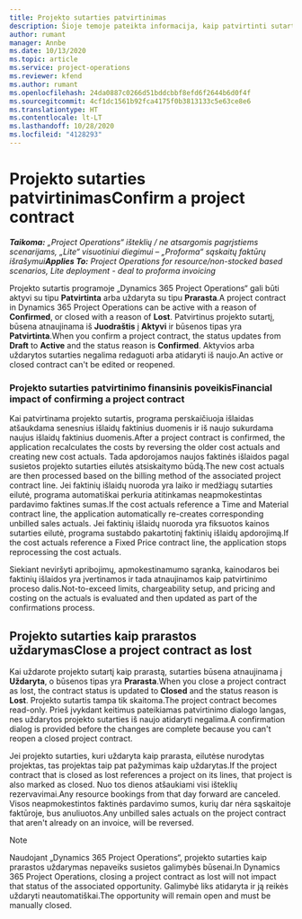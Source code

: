 ```yaml
---
title: Projekto sutarties patvirtinimas
description: Šioje temoje pateikta informacija, kaip patvirtinti sutartį programoje „Project Operations“.
author: rumant
manager: Annbe
ms.date: 10/13/2020
ms.topic: article
ms.service: project-operations
ms.reviewer: kfend
ms.author: rumant
ms.openlocfilehash: 24da0887c0266d51bddcbbf8efd6f2644b6d0f4f
ms.sourcegitcommit: 4cf1dc1561b92fca4175f0b3813133c5e63ce8e6
ms.translationtype: HT
ms.contentlocale: lt-LT
ms.lasthandoff: 10/28/2020
ms.locfileid: "4128293"
---
```

# <a name="confirm-a-project-contract"></a><span data-ttu-id="24d93-103">Projekto sutarties patvirtinimas</span><span class="sxs-lookup"><span data-stu-id="24d93-103">Confirm a project contract</span></span>

<span data-ttu-id="24d93-104">_**Taikoma:** „Project Operations“ išteklių / ne atsargomis pagrįstiems scenarijams, „Lite“ visuotiniui diegimui – „Proforma“ sąskaitų faktūrų išrašymui_</span><span class="sxs-lookup"><span data-stu-id="24d93-104">_**Applies To:** Project Operations for resource/non-stocked based scenarios, Lite deployment - deal to proforma invoicing_</span></span>

<span data-ttu-id="24d93-105">Projekto sutartis programoje „Dynamics 365 Project Operations“ gali būti aktyvi su tipu **Patvirtinta** arba uždaryta su tipu **Prarasta**.</span><span class="sxs-lookup"><span data-stu-id="24d93-105">A project contract in Dynamics 365 Project Operations can be active with a reason of **Confirmed**, or closed with a reason of **Lost**.</span></span> <span data-ttu-id="24d93-106">Patvirtinus projekto sutartį, būsena atnaujinama iš **Juodraštis** į **Aktyvi** ir būsenos tipas yra **Patvirtinta**.</span><span class="sxs-lookup"><span data-stu-id="24d93-106">When you confirm a project contract, the status updates from **Draft** to **Active** and the status reason is **Confirmed**.</span></span> <span data-ttu-id="24d93-107">Aktyvios arba uždarytos sutarties negalima redaguoti arba atidaryti iš naujo.</span><span class="sxs-lookup"><span data-stu-id="24d93-107">An active or closed contract can't be edited or reopened.</span></span> 

### <a name="financial-impact-of-confirming-a-project-contract"></a><span data-ttu-id="24d93-108">Projekto sutarties patvirtinimo finansinis poveikis</span><span class="sxs-lookup"><span data-stu-id="24d93-108">Financial impact of confirming a project contract</span></span>

<span data-ttu-id="24d93-109">Kai patvirtinama projekto sutartis, programa perskaičiuoja išlaidas atšaukdama senesnius išlaidų faktinius duomenis ir iš naujo sukurdama naujus išlaidų faktinius duomenis.</span><span class="sxs-lookup"><span data-stu-id="24d93-109">After a project contract is confirmed, the application recalculates the costs by reversing the older cost actuals and creating new cost actuals.</span></span> <span data-ttu-id="24d93-110">Tada apdorojamos naujos faktinės išlaidos pagal susietos projekto sutarties eilutės atsiskaitymo būdą.</span><span class="sxs-lookup"><span data-stu-id="24d93-110">The new cost actuals are then processed based on the billing method of the associated project contract line.</span></span> <span data-ttu-id="24d93-111">Jei faktinių išlaidų nuoroda yra laiko ir medžiagų sutarties eilutė, programa automatiškai perkuria atitinkamas neapmokestintas pardavimo faktines sumas.</span><span class="sxs-lookup"><span data-stu-id="24d93-111">If the cost actuals reference a Time and Material contract line, the application automatically re-creates corresponding unbilled sales actuals.</span></span> <span data-ttu-id="24d93-112">Jei faktinių išlaidų nuoroda yra fiksuotos kainos sutarties eilutė, programa sustabdo pakartotinį faktinių išlaidų apdorojimą.</span><span class="sxs-lookup"><span data-stu-id="24d93-112">If the cost actuals reference a Fixed Price contract line, the application stops reprocessing the cost actuals.</span></span>

<span data-ttu-id="24d93-113">Siekiant neviršyti apribojimų, apmokestinamumo sąranka, kainodaros bei faktinių išlaidos yra įvertinamos ir tada atnaujinamos kaip patvirtinimo proceso dalis.</span><span class="sxs-lookup"><span data-stu-id="24d93-113">Not-to-exceed limits, chargeability setup, and pricing and costing on the actuals is evaluated and then updated as part of the confirmations process.</span></span>

## <a name="close-a-project-contract-as-lost"></a><span data-ttu-id="24d93-114">Projekto sutarties kaip prarastos uždarymas</span><span class="sxs-lookup"><span data-stu-id="24d93-114">Close a project contract as lost</span></span>

<span data-ttu-id="24d93-115">Kai uždarote projekto sutartį kaip prarastą, sutarties būsena atnaujinama į **Uždaryta**, o būsenos tipas yra **Prarasta**.</span><span class="sxs-lookup"><span data-stu-id="24d93-115">When you close a project contract as lost, the contract status is updated to **Closed** and the status reason is **Lost**.</span></span> <span data-ttu-id="24d93-116">Projekto sutartis tampa tik skaitoma.</span><span class="sxs-lookup"><span data-stu-id="24d93-116">The project contract becomes read-only.</span></span> <span data-ttu-id="24d93-117">Prieš įvykdant keitimus pateikiamas patvirtinimo dialogo langas, nes uždarytos projekto sutarties iš naujo atidaryti negalima.</span><span class="sxs-lookup"><span data-stu-id="24d93-117">A confirmation dialog is provided before the changes are complete because you can't reopen a closed project contract.</span></span>

<span data-ttu-id="24d93-118">Jei projekto sutarties, kuri uždaryta kaip prarasta, eilutėse nurodytas projektas, tas projektas taip pat pažymimas kaip uždarytas.</span><span class="sxs-lookup"><span data-stu-id="24d93-118">If the project contract that is closed as lost references a project on its lines, that project is also marked as closed.</span></span> <span data-ttu-id="24d93-119">Nuo tos dienos atšaukiami visi išteklių rezervavimai.</span><span class="sxs-lookup"><span data-stu-id="24d93-119">Any resource bookings from that day forward are canceled.</span></span> <span data-ttu-id="24d93-120">Visos neapmokestintos faktinės pardavimo sumos, kurių dar nėra sąskaitoje faktūroje, bus anuliuotos.</span><span class="sxs-lookup"><span data-stu-id="24d93-120">Any unbilled sales actuals on the project contract that aren't already on an invoice, will be reversed.</span></span>

> [!NOTE]
> <span data-ttu-id="24d93-121">Naudojant „Dynamics 365 Project Operations“, projekto sutarties kaip prarastos uždarymas nepaveiks susietos galimybės būsenai.</span><span class="sxs-lookup"><span data-stu-id="24d93-121">In Dynamics 365 Project Operations, closing a project contract as lost will not impact that status of the associated opportunity.</span></span> <span data-ttu-id="24d93-122">Galimybė liks atidaryta ir ją reikės uždaryti neautomatiškai.</span><span class="sxs-lookup"><span data-stu-id="24d93-122">The opportunity will remain open and must be manually closed.</span></span>
